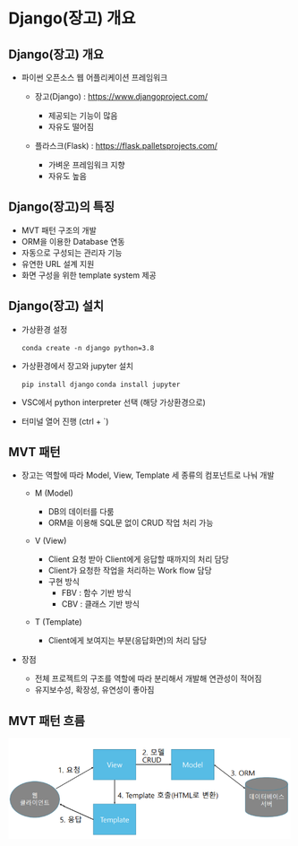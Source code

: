 # Django(장고) 개요

## Django(장고) 개요
  - 파이썬 오픈소스 웹 어플리케이션 프레임워크
    - 장고(Django) : https://www.djangoproject.com/
      - 제공되는 기능이 많음
      - 자유도 떨어짐

    - 플라스크(Flask) : https://flask.palletsprojects.com/
      - 가벼운 프레임워크 지향
      - 자유도 높음

## Django(장고)의 특징
  - MVT 패턴 구조의 개발
  - ORM을 이용한 Database 연동
  - 자동으로 구성되는 관리자 기능
  - 유연한 URL 설계 지원
  - 화면 구성을 위한 template system 제공

## Django(장고) 설치
  - 가상환경 설정
  
    `conda create -n django python=3.8`

  - 가상환경에서 장고와 jupyter 설치
  
    `pip install django`
    `conda install jupyter`
  
  - VSC에서 python interpreter 선택 (해당 가상환경으로)
  - 터미널 열어 진행 (ctrl + `)

## MVT 패턴
  - 장고는 역할에 따라 Model, View, Template 세 종류의 컴포넌트로 나눠 개발
    - M (Model)
      - DB의 데이터를 다룸
      - ORM을 이용해 SQL문 없이 CRUD 작업 처리 가능

    - V (View)
      - Client 요청 받아 Client에게 응답할 때까지의 처리 담당
      - Client가 요청한 작업을 처리하는 Work flow 담당
      - 구현 방식
        - FBV : 함수 기반 방식
        - CBV : 클래스 기반 방식
    
    - T (Template)
      - Client에게 보여지는 부분(응답화면)의 처리 담당
  
  - 장점
    - 전체 프로젝트의 구조를 역할에 따라 분리해서 개발해 연관성이 적어짐
    - 유지보수성, 확장성, 유연성이 좋아짐

## MVT 패턴 흐름 

<img src="./images/image2.PNG">
